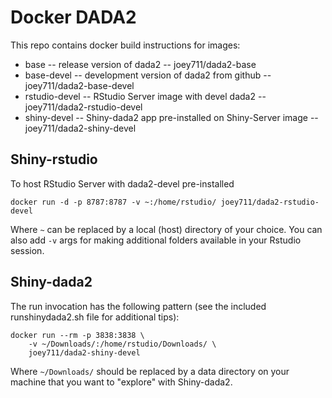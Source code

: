# Docker DADA2

This repo contains docker build instructions for images:

- base -- release version of dada2 -- joey711/dada2-base
- base-devel -- development version of dada2 from github -- joey711/dada2-base-devel
- rstudio-devel -- RStudio Server image with devel dada2 -- joey711/dada2-rstudio-devel
- shiny-devel -- Shiny-dada2 app pre-installed on Shiny-Server image -- joey711/dada2-shiny-devel


## Shiny-rstudio

To host RStudio Server with dada2-devel pre-installed

```
docker run -d -p 8787:8787 -v ~:/home/rstudio/ joey711/dada2-rstudio-devel
```

Where `~` can be replaced by a local (host) directory of your choice.
You can also add `-v` args for making additional folders available in your Rstudio session.

## Shiny-dada2

The run invocation has the following pattern (see the included runshinydada2.sh file for additional tips):

```
docker run --rm -p 3838:3838 \
    -v ~/Downloads/:/home/rstudio/Downloads/ \
    joey711/dada2-shiny-devel
```

Where `~/Downloads/` should be replaced by a data directory on your machine that you want to "explore" with Shiny-dada2.

